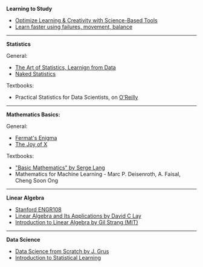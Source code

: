 **Learning to Study**
- [Optimize Learning & Creativity with Science-Based Tools](https://youtu.be/uuP-1ioh4LY?si=CL5jwt_BsjG0cv2t)
- [Learn faster using failures, movement, balance](https://youtu.be/hx3U64IXFOY?si=FNn0chlQjrItlIaG)

****
**Statistics**

General:
 - [The Art of Statistics, Learnign from Data](https://g.co/kgs/QExipuz)
 - [Naked Statistics](https://g.co/kgs/CRdoAaJ)

Textbooks:
- Practical Statistics for Data Scientists, on [O'Reilly](https://www.oreilly.com/library/view/practical-statistics-for/9781491952955/)

****
**Mathematics Basics:**

General:

- [Fermat's Enigma](https://g.co/kgs/LrTQFJa)
- [The Joy of X](https://g.co/kgs/FG6VXAJ)

Textbooks:

- ["Basic Mathematics" by Serge Lang](https://g.co/kgs/Wtvp9MZ)
- Mathematics for Machine Learning - Marc P. Deisenroth, A. Faisal, Cheng Soon Ong

****
**Linear Algebra**
- [Stanford ENGR108](https://web.stanford.edu/~boyd/vmls/)
- [Linear Algebra and Its Applications by David C Lay](https://g.co/kgs/FES95D9)
- [Introduction to Linear Algebra by Gil Strang (MIT)](https://math.mit.edu/~gs/linearalgebra/)

****
**Data Science**
- [Data Science from Scratch by J. Grus](https://a.co/d/c4e7O63)
- [Introduction to Statistical Learning](https://www.statlearning.com/)
